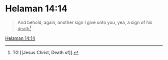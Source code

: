# Helaman 14:14

> And behold, again, another sign I give unto you, yea, a sign of his <u>death</u>[^a] .

[Helaman 14:14](https://www.churchofjesuschrist.org/study/scriptures/bofm/hel/14?lang=eng&id=p14#p14)


[^a]: TG [[Jesus Christ, Death of]].
